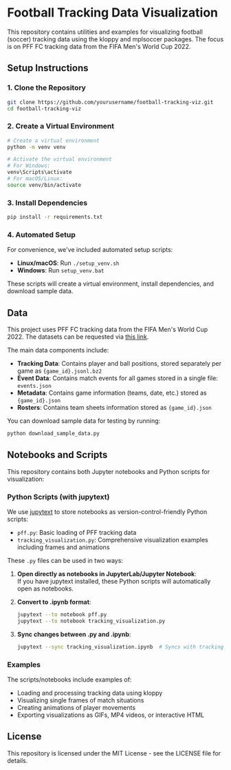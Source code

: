 # Football Tracking Data Visualization

This repository contains utilities and examples for visualizing football (soccer) tracking data using the kloppy and mplsoccer packages. The focus is on PFF FC tracking data from the FIFA Men's World Cup 2022.

## Setup Instructions

### 1. Clone the Repository

```bash
git clone https://github.com/yourusername/football-tracking-viz.git
cd football-tracking-viz
```

### 2. Create a Virtual Environment

```bash
# Create a virtual environment
python -m venv venv

# Activate the virtual environment
# For Windows:
venv\Scripts\activate
# For macOS/Linux:
source venv/bin/activate
```

### 3. Install Dependencies

```bash
pip install -r requirements.txt
```

### 4. Automated Setup

For convenience, we've included automated setup scripts:

- **Linux/macOS**: Run `./setup_venv.sh`
- **Windows**: Run `setup_venv.bat`

These scripts will create a virtual environment, install dependencies, and download sample data.

## Data

This project uses PFF FC tracking data from the FIFA Men's World Cup 2022. The datasets can be requested via [this link](https://www.blog.fc.pff.com/blog/pff-fc-release-2022-world-cup-data).

The main data components include:
- **Tracking Data**: Contains player and ball positions, stored separately per game as `{game_id}.jsonl.bz2`
- **Event Data**: Contains match events for all games stored in a single file: `events.json`
- **Metadata**: Contains game information (teams, date, etc.) stored as `{game_id}.json`
- **Rosters**: Contains team sheets information stored as `{game_id}.json`

You can download sample data for testing by running:

```bash
python download_sample_data.py
```

## Notebooks and Scripts

This repository contains both Jupyter notebooks and Python scripts for visualization:

### Python Scripts (with jupytext)

We use [jupytext](https://jupytext.readthedocs.io/) to store notebooks as version-control-friendly Python scripts:

- `pff.py`: Basic loading of PFF tracking data
- `tracking_visualization.py`: Comprehensive visualization examples including frames and animations

These `.py` files can be used in two ways:

1. **Open directly as notebooks in JupyterLab/Jupyter Notebook**:  
   If you have jupytext installed, these Python scripts will automatically open as notebooks.

2. **Convert to .ipynb format**:  
   ```bash
   jupytext --to notebook pff.py
   jupytext --to notebook tracking_visualization.py
   ```

3. **Sync changes between .py and .ipynb**:  
   ```bash
   jupytext --sync tracking_visualization.ipynb  # Syncs with tracking_visualization.py
   ```

### Examples

The scripts/notebooks include examples of:
- Loading and processing tracking data using kloppy
- Visualizing single frames of match situations
- Creating animations of player movements
- Exporting visualizations as GIFs, MP4 videos, or interactive HTML

## License

This repository is licensed under the MIT License - see the LICENSE file for details. 